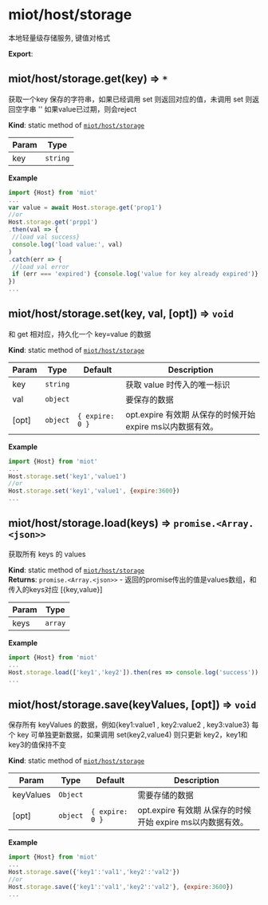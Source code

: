 <a name="module_miot/host/storage"></a>

# miot/host/storage
本地轻量级存储服务, 键值对格式

**Export**:   
<a name="module_miot/host/storage.get"></a>

## miot/host/storage.get(key) ⇒ <code>\*</code>
获取一个key 保存的字符串，如果已经调用 set 则返回对应的值，未调用 set 则返回空字串 ''
如果value已过期，则会reject

**Kind**: static method of [<code>miot/host/storage</code>](#module_miot/host/storage)  

| Param | Type |
| --- | --- |
| key | <code>string</code> | 

**Example**  
```js
import {Host} from 'miot'
...
var value = await Host.storage.get('prop1')
//or
Host.storage.get('prpp1')
.then(val => {
 //load val success}
 console.log('load value:', val)
)
.catch(err => {
 //load val error 
 if (err === 'expired') {console.log('value for key already expired')}
})
...
```
<a name="module_miot/host/storage.set"></a>

## miot/host/storage.set(key, val, [opt]) ⇒ <code>void</code>
和 get 相对应，持久化一个 key=value 的数据

**Kind**: static method of [<code>miot/host/storage</code>](#module_miot/host/storage)  

| Param | Type | Default | Description |
| --- | --- | --- | --- |
| key | <code>string</code> |  | 获取 value 时传入的唯一标识 |
| val | <code>object</code> |  | 要保存的数据 |
| [opt] | <code>object</code> | <code>{ expire: 0 }</code> | opt.expire 有效期 从保存的时候开始 expire ms以内数据有效。 |

**Example**  
```js
import {Host} from 'miot'
...
Host.storage.set('key1','value1')
//or
Host.storage.set('key1','value1', {expire:3600})
...
```
<a name="module_miot/host/storage.load"></a>

## miot/host/storage.load(keys) ⇒ <code>promise.&lt;Array.&lt;json&gt;&gt;</code>
获取所有 keys 的 values

**Kind**: static method of [<code>miot/host/storage</code>](#module_miot/host/storage)  
**Returns**: <code>promise.&lt;Array.&lt;json&gt;&gt;</code> - 返回的promise传出的值是values数组，和传入的keys对应 [{key,value}]  

| Param | Type |
| --- | --- |
| keys | <code>array</code> | 

**Example**  
```js
import {Host} from 'miot'
...
Host.storage.load(['key1','key2']).then(res => console.log('success'))
...
```
<a name="module_miot/host/storage.save"></a>

## miot/host/storage.save(keyValues, [opt]) ⇒ <code>void</code>
保存所有 keyValues 的数据，例如{key1:value1 , key2:value2 , key3:value3}
每个 key 可单独更新数据，如果调用 set(key2,value4) 则只更新 key2，key1和 key3的值保持不变

**Kind**: static method of [<code>miot/host/storage</code>](#module_miot/host/storage)  

| Param | Type | Default | Description |
| --- | --- | --- | --- |
| keyValues | <code>Object</code> |  | 需要存储的数据 |
| [opt] | <code>object</code> | <code>{ expire: 0 }</code> | opt.expire 有效期 从保存的时候开始 expire ms以内数据有效。 |

**Example**  
```js
import {Host} from 'miot'
...
Host.storage.save({'key1':'val1','key2':'val2'})
//or
Host.storage.save({'key1':'val1','key2':'val2'}, {expire:3600})
...
```
